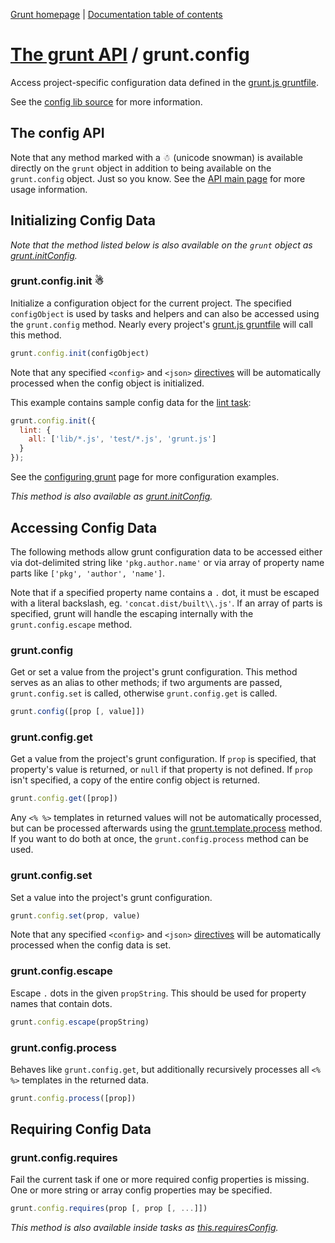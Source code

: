 [Grunt homepage](https://github.com/cowboy/grunt) | [Documentation table of contents](toc.md)

# [The grunt API](api.md) / grunt.config

Access project-specific configuration data defined in the [grunt.js gruntfile](configuring.md).

See the [config lib source](../lib/grunt/config.js) for more information.

## The config API

Note that any method marked with a ☃ (unicode snowman) is available directly on the `grunt` object in addition to being available on the `grunt.config` object. Just so you know. See the [API main page](api.md) for more usage information.

## Initializing Config Data
_Note that the method listed below is also available on the `grunt` object as [grunt.initConfig](api.md)._

### grunt.config.init ☃
Initialize a configuration object for the current project. The specified `configObject` is used by tasks and helpers and can also be accessed using the `grunt.config` method. Nearly every project's [grunt.js gruntfile](configuring.md) will call this method.

```javascript
grunt.config.init(configObject)
```

Note that any specified `<config>` and `<json>` [directives](api_task.md) will be automatically processed when the config object is initialized.

This example contains sample config data for the [lint task](task_lint.md):

```javascript
grunt.config.init({
  lint: {
    all: ['lib/*.js', 'test/*.js', 'grunt.js']
  }
});
```

See the [configuring grunt](configuring.md) page for more configuration examples.

_This method is also available as [grunt.initConfig](api.md)._


## Accessing Config Data
The following methods allow grunt configuration data to be accessed either via dot-delimited string like `'pkg.author.name'` or via array of property name parts like `['pkg', 'author', 'name']`.

Note that if a specified property name contains a `.` dot, it must be escaped with a literal backslash, eg. `'concat.dist/built\\.js'`. If an array of parts is specified, grunt will handle the escaping internally with the `grunt.config.escape` method.

### grunt.config
Get or set a value from the project's grunt configuration. This method serves as an alias to other methods; if two arguments are passed, `grunt.config.set` is called, otherwise `grunt.config.get` is called.

```javascript
grunt.config([prop [, value]])
```

### grunt.config.get
Get a value from the project's grunt configuration. If `prop` is specified, that property's value is returned, or `null` if that property is not defined. If `prop` isn't specified, a copy of the entire config object is returned.

```javascript
grunt.config.get([prop])
```

Any `<% %>` templates in returned values will not be automatically processed, but can be processed afterwards using the [grunt.template.process](api_template.md) method. If you want to do both at once, the `grunt.config.process` method can be used.

### grunt.config.set
Set a value into the project's grunt configuration.

```javascript
grunt.config.set(prop, value)
```

Note that any specified `<config>` and `<json>` [directives](api_task.md) will be automatically processed when the config data is set.

### grunt.config.escape
Escape `.` dots in the given `propString`. This should be used for property names that contain dots.

```javascript
grunt.config.escape(propString)
```

### grunt.config.process
Behaves like `grunt.config.get`, but additionally recursively processes all `<% %>` templates in the returned data.

```javascript
grunt.config.process([prop])
```

## Requiring Config Data

### grunt.config.requires
Fail the current task if one or more required config properties is missing. One or more string or array config properties may be specified.

```javascript
grunt.config.requires(prop [, prop [, ...]])
```

_This method is also available inside tasks as [this.requiresConfig](api.md)._
